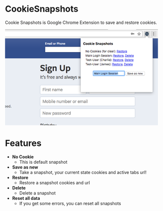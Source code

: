 # CookieSnapshots
Cookie Snapshots is Google Chrome Extension to save and restore cookies.

<img src="/img/screenshot.png">

# Features

- **No Cookie**
  - This is default snapshot
- **Save as new**
  - Take a snapshot, your current state cookies and active tabs url!
- **Restore**
  - Restore a snapshot cookies and url
- **Delete**
  - Delete a snapshot
- **Reset all data**
  - If you get some errors, you can reset all snapshots





